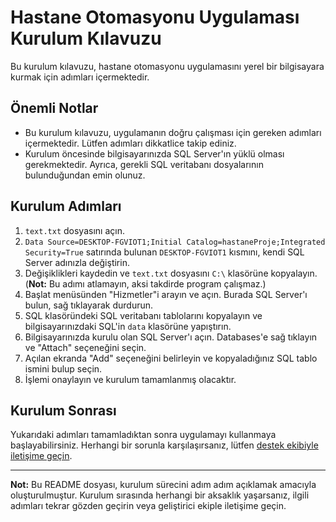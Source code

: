 # Hastane Otomasyonu Uygulaması Kurulum Kılavuzu

Bu kurulum kılavuzu, hastane otomasyonu uygulamasını yerel bir bilgisayara kurmak için adımları içermektedir.

## Önemli Notlar

- Bu kurulum kılavuzu, uygulamanın doğru çalışması için gereken adımları içermektedir. Lütfen adımları dikkatlice takip ediniz.
- Kurulum öncesinde bilgisayarınızda SQL Server'ın yüklü olması gerekmektedir. Ayrıca, gerekli SQL veritabanı dosyalarının bulunduğundan emin olunuz.

## Kurulum Adımları

1. `text.txt` dosyasını açın.
2. `Data Source=DESKTOP-FGVIOT1;Initial Catalog=hastaneProje;Integrated Security=True` satırında bulunan `DESKTOP-FGVIOT1` kısmını, kendi SQL Server adınızla değiştirin.
3. Değişiklikleri kaydedin ve `text.txt` dosyasını `C:\` klasörüne kopyalayın. (**Not:** Bu adımı atlamayın, aksi takdirde program çalışmaz.)
4. Başlat menüsünden "Hizmetler"i arayın ve açın. Burada SQL Server'ı bulun, sağ tıklayarak durdurun.
5. SQL klasöründeki SQL veritabanı tablolarını kopyalayın ve bilgisayarınızdaki SQL'in `data` klasörüne yapıştırın.
6. Bilgisayarınızda kurulu olan SQL Server'ı açın. Databases'e sağ tıklayın ve "Attach" seçeneğini seçin.
7. Açılan ekranda "Add" seçeneğini belirleyin ve kopyaladığınız SQL tablo ismini bulup seçin.
8. İşlemi onaylayın ve kurulum tamamlanmış olacaktır.

## Kurulum Sonrası

Yukarıdaki adımları tamamladıktan sonra uygulamayı kullanmaya başlayabilirsiniz. Herhangi bir sorunla karşılaşırsanız, lütfen [destek ekibiyle iletişime geçin](mailto:yakalan6@gmail.com).

---
**Not:** Bu README dosyası, kurulum sürecini adım adım açıklamak amacıyla oluşturulmuştur. Kurulum sırasında herhangi bir aksaklık yaşarsanız, ilgili adımları tekrar gözden geçirin veya geliştirici ekiple iletişime geçin.
